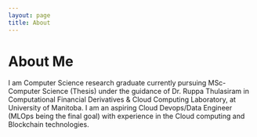 ```yaml
---
layout: page
title: About
---
```



# About Me

I am Computer Science research graduate currently pursuing MSc-Computer Science (Thesis) under the
guidance of Dr. Ruppa Thulasiram in Computational Financial Derivatives & Cloud Computing Laboratory,
at University of Manitoba. I am an aspiring Cloud Devops/Data Engineer (MLOps being the final goal) with experience in the Cloud computing and
Blockchain technologies.
